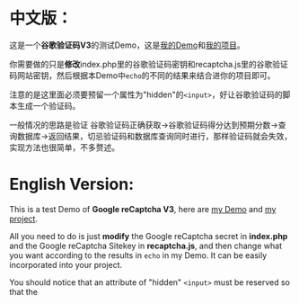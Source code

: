 # **中文版：**

这是一个**谷歌验证码V3**的测试Demo，这是[我的Demo](https://demo.niuzhaohang.top/googlerecaptchav3)和[我的项目](https://file.niuzhaohang.top/mp3/lizhi/CDN/pwd)。

你需要做的只是**修改**index.php里的谷歌验证码密钥和recaptcha.js里的谷歌验证码网站密钥，然后根据本Demo中<code>echo</code>的不同的结果来结合进你的项目即可。

注意的是这里面必须要预留一个属性为"hidden"的<code>\<input\></code>，好让谷歌验证码的脚本生成一个验证码。

一般情况的思路是验证 谷歌验证码正确获取->谷歌验证码得分达到预期分数->查询数据库->返回结果，切忌验证码和数据库查询同时进行，那样验证码就会失效，实现方法也很简单，不多赘述。



# **English Version:**

This is a test Demo of  **Google reCaptcha V3**, here are [my Demo](https://demo.niuzhaohang.top/googlerecaptchav3) and [my project](https://file.niuzhaohang.top/mp3/lizhi/CDN/pwd).

 All you need to do is just **modify** the Google reCaptcha secret in **index.php** and the Google reCaptcha Sitekey in **recaptcha.js**, and then change what you want according to the results in <code>echo</code> in my Demo. It can be easily incorporated into your project.

You should notice that an attribute of "hidden" <code>\<input\></code>  must be reserved so that the <code><script></code> of Google reCaptcha can generate a Verification Code.

The general idea is to verify The correct acquisition of the Google reCaptcha - > The score of the Google reCaptcha reaches the expected score - > Query the database - > Return the results, you should avoid checking the reCaptcha and querying database at the same time, or the reCaptcha will be invalid, the implementation method is also simple, not to mention much.
